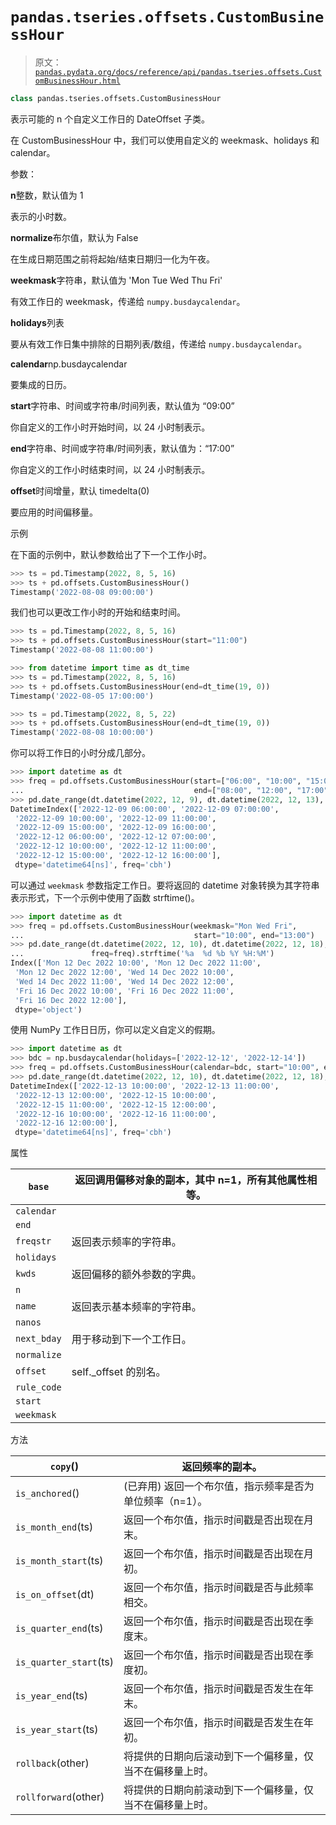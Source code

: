 # `pandas.tseries.offsets.CustomBusinessHour`

> 原文：[`pandas.pydata.org/docs/reference/api/pandas.tseries.offsets.CustomBusinessHour.html`](https://pandas.pydata.org/docs/reference/api/pandas.tseries.offsets.CustomBusinessHour.html)

```py
class pandas.tseries.offsets.CustomBusinessHour
```

表示可能的 n 个自定义工作日的 DateOffset 子类。

在 CustomBusinessHour 中，我们可以使用自定义的 weekmask、holidays 和 calendar。

参数：

**n**整数，默认值为 1

表示的小时数。

**normalize**布尔值，默认为 False

在生成日期范围之前将起始/结束日期归一化为午夜。

**weekmask**字符串，默认值为 'Mon Tue Wed Thu Fri'

有效工作日的 weekmask，传递给 `numpy.busdaycalendar`。

**holidays**列表

要从有效工作日集中排除的日期列表/数组，传递给 `numpy.busdaycalendar`。

**calendar**np.busdaycalendar

要集成的日历。

**start**字符串、时间或字符串/时间列表，默认值为 “09:00”

你自定义的工作小时开始时间，以 24 小时制表示。

**end**字符串、时间或字符串/时间列表，默认值为：“17:00”

你自定义的工作小时结束时间，以 24 小时制表示。

**offset**时间增量，默认 timedelta(0)

要应用的时间偏移量。

示例

在下面的示例中，默认参数给出了下一个工作小时。

```py
>>> ts = pd.Timestamp(2022, 8, 5, 16)
>>> ts + pd.offsets.CustomBusinessHour()
Timestamp('2022-08-08 09:00:00') 
```

我们也可以更改工作小时的开始和结束时间。

```py
>>> ts = pd.Timestamp(2022, 8, 5, 16)
>>> ts + pd.offsets.CustomBusinessHour(start="11:00")
Timestamp('2022-08-08 11:00:00') 
```

```py
>>> from datetime import time as dt_time
>>> ts = pd.Timestamp(2022, 8, 5, 16)
>>> ts + pd.offsets.CustomBusinessHour(end=dt_time(19, 0))
Timestamp('2022-08-05 17:00:00') 
```

```py
>>> ts = pd.Timestamp(2022, 8, 5, 22)
>>> ts + pd.offsets.CustomBusinessHour(end=dt_time(19, 0))
Timestamp('2022-08-08 10:00:00') 
```

你可以将工作日的小时分成几部分。

```py
>>> import datetime as dt
>>> freq = pd.offsets.CustomBusinessHour(start=["06:00", "10:00", "15:00"],
...                                      end=["08:00", "12:00", "17:00"])
>>> pd.date_range(dt.datetime(2022, 12, 9), dt.datetime(2022, 12, 13), freq=freq)
DatetimeIndex(['2022-12-09 06:00:00', '2022-12-09 07:00:00',
 '2022-12-09 10:00:00', '2022-12-09 11:00:00',
 '2022-12-09 15:00:00', '2022-12-09 16:00:00',
 '2022-12-12 06:00:00', '2022-12-12 07:00:00',
 '2022-12-12 10:00:00', '2022-12-12 11:00:00',
 '2022-12-12 15:00:00', '2022-12-12 16:00:00'],
 dtype='datetime64[ns]', freq='cbh') 
```

可以通过 `weekmask` 参数指定工作日。要将返回的 datetime 对象转换为其字符串表示形式，下一个示例中使用了函数 strftime()。

```py
>>> import datetime as dt
>>> freq = pd.offsets.CustomBusinessHour(weekmask="Mon Wed Fri",
...                                      start="10:00", end="13:00")
>>> pd.date_range(dt.datetime(2022, 12, 10), dt.datetime(2022, 12, 18),
...               freq=freq).strftime('%a  %d %b %Y %H:%M')
Index(['Mon 12 Dec 2022 10:00', 'Mon 12 Dec 2022 11:00',
 'Mon 12 Dec 2022 12:00', 'Wed 14 Dec 2022 10:00',
 'Wed 14 Dec 2022 11:00', 'Wed 14 Dec 2022 12:00',
 'Fri 16 Dec 2022 10:00', 'Fri 16 Dec 2022 11:00',
 'Fri 16 Dec 2022 12:00'],
 dtype='object') 
```

使用 NumPy 工作日日历，你可以定义自定义的假期。

```py
>>> import datetime as dt
>>> bdc = np.busdaycalendar(holidays=['2022-12-12', '2022-12-14'])
>>> freq = pd.offsets.CustomBusinessHour(calendar=bdc, start="10:00", end="13:00")
>>> pd.date_range(dt.datetime(2022, 12, 10), dt.datetime(2022, 12, 18), freq=freq)
DatetimeIndex(['2022-12-13 10:00:00', '2022-12-13 11:00:00',
 '2022-12-13 12:00:00', '2022-12-15 10:00:00',
 '2022-12-15 11:00:00', '2022-12-15 12:00:00',
 '2022-12-16 10:00:00', '2022-12-16 11:00:00',
 '2022-12-16 12:00:00'],
 dtype='datetime64[ns]', freq='cbh') 
```

属性

| `base` | 返回调用偏移对象的副本，其中 n=1，所有其他属性相等。 |
| --- | --- |
| `calendar` |  |
| `end` |  |
| `freqstr` | 返回表示频率的字符串。 |
| `holidays` |  |
| `kwds` | 返回偏移的额外参数的字典。 |
| `n` |  |
| `name` | 返回表示基本频率的字符串。 |
| `nanos` |  |
| `next_bday` | 用于移动到下一个工作日。 |
| `normalize` |  |
| `offset` | self._offset 的别名。 |
| `rule_code` |  |
| `start` |  |
| `weekmask` |  |

方法

| `copy`() | 返回频率的副本。 |
| --- | --- |
| `is_anchored`() | (已弃用) 返回一个布尔值，指示频率是否为单位频率（n=1）。 |
| `is_month_end`(ts) | 返回一个布尔值，指示时间戳是否出现在月末。 |
| `is_month_start`(ts) | 返回一个布尔值，指示时间戳是否出现在月初。 |
| `is_on_offset`(dt) | 返回一个布尔值，指示时间戳是否与此频率相交。 |
| `is_quarter_end`(ts) | 返回一个布尔值，指示时间戳是否出现在季度末。 |
| `is_quarter_start`(ts) | 返回一个布尔值，指示时间戳是否出现在季度初。 |
| `is_year_end`(ts) | 返回一个布尔值，指示时间戳是否发生在年末。 |
| `is_year_start`(ts) | 返回一个布尔值，指示时间戳是否发生在年初。 |
| `rollback`(other) | 将提供的日期向后滚动到下一个偏移量，仅当不在偏移量上时。 |
| `rollforward`(other) | 将提供的日期向前滚动到下一个偏移量，仅当不在偏移量上时。 |
